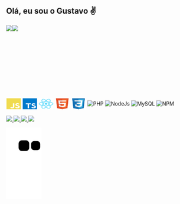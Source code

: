 ## Olá, eu sou o Gustavo :v:

<!--
### Um pouco sobre mim 


- 🔭 Atualmente estou trabalhando com PHP e NodeJS ...
- 🌱 Estou estudando ReactJS e Typescript ... 
- 🖥 Trabalhando na empresa Iilex ..
- 🤔 I’m looking for help with ...
- 💬 Ask me about ...
- 📫 How to reach me: ...
- 😄 Pronouns: ...
- ⚡ Fun fact: ...
- 
-->

<div align="center">
  <a href="https://github.com/gustavoMarkez23" style="display:flex">
   <img height="180em" src="https://github-readme-stats.vercel.app/api?username=gustavoMarkez23&show_icons=true&include_all_commits=true&count_private=true"/>
   <img height="180em" src="https://github-readme-stats.vercel.app/api/top-langs/?username=gustavoMarkez23&layout=compact&langs_count=10&custom_title=Ferramentas Utilizadas"/>
  </a>
</div>

<br>
<div style="display: inline_block">
  <img align="center" alt="Javascript" height="30" width="40" src="https://raw.githubusercontent.com/devicons/devicon/master/icons/javascript/javascript-plain.svg">
  <img align="center" alt="TypeScript" height="30" width="40" src="https://raw.githubusercontent.com/devicons/devicon/master/icons/typescript/typescript-plain.svg">
  <img align="center" alt="ReactJs" height="30" width="40" src="https://raw.githubusercontent.com/devicons/devicon/master/icons/react/react-original.svg">
  <img align="center" alt="HTML" height="30" width="40" src="https://raw.githubusercontent.com/devicons/devicon/master/icons/html5/html5-original.svg">
  <img align="center" alt="CSS" height="30" width="40" src="https://raw.githubusercontent.com/devicons/devicon/master/icons/css3/css3-original.svg">
  <img align="center" alt="PHP" height="30" width="40" src="https://cdn.jsdelivr.net/gh/devicons/devicon/icons/php/php-original.svg" />
  <img align="center" alt="NodeJs" height="30" width="40" src="https://cdn.jsdelivr.net/gh/devicons/devicon/icons/nodejs/nodejs-original.svg" />
  <img align="center" alt="MySQL" height="30" width="40" src="https://cdn.jsdelivr.net/gh/devicons/devicon/icons/mysql/mysql-original.svg" />
  <img align="center" alt="NPM" height="30" width="40" src="https://cdn.jsdelivr.net/gh/devicons/devicon/icons/npm/npm-original-wordmark.svg" />
</div>
<br>
 
<div> 
 <a href="https://www.linkedin.com/in/gustavo-marques-1901b5215/" target="_blank">
  <img src="https://img.shields.io/badge/-LinkedIn-%230077B5?style=for-the-badge&logo=linkedin&logoColor=white" target="_blank">
 </a>
 <a href = "mailto:gustavo.markez23@gmail.com">
  <img src="https://img.shields.io/badge/-Gmail-%23333?style=for-the-badge&logo=gmail&logoColor=white" target="_blank">
 </a>
 <a href="https://www.instagram.com/gustavomarkez/" target="_blank">
  <img src="https://img.shields.io/badge/-Instagram-%23E4405F?style=for-the-badge&logo=instagram&logoColor=white" target="_blank">
 </a>
 <a href="https://bitbucket.org/gustavomarkez23" target="_blank">
  <img src="https://img.shields.io/badge/Bitbucket-0747a6?style=for-the-badge&logo=bitbucket&logoColor=white" target="_blank">
 </a> 
 
  ![Snake animation](https://github.com/rafaballerini/rafaballerini/blob/output/github-contribution-grid-snake.svg)
</div>
